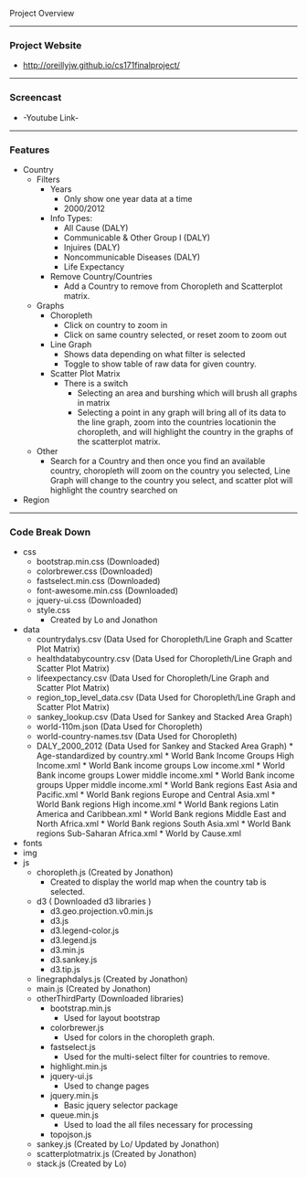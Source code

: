 Project Overview

---
### Project Website
* http://oreillyjw.github.io/cs171finalproject/

---
### Screencast
* -Youtube Link-

---
### Features

* Country 
    * Filters
        * Years
            * Only show one year data at a time
            * 2000/2012
        * Info Types:
            * All Cause (DALY)
            * Communicable & Other Group I (DALY)
            * Injuires (DALY)
            * Noncommunicable Diseases (DALY)
            * Life Expectancy 
        * Remove Country/Countries
            * Add a Country to remove from Choropleth and Scatterplot matrix.
    * Graphs
        * Choropleth
            * Click on country to zoom in
            * Click on same country selected, or reset zoom to zoom out
        * Line Graph
            * Shows data depending on what filter is selected 
            * Toggle to show table of raw data for given country.
        * Scatter Plot Matrix  
            * There is a switch
                * Selecting an area and burshing which will brush all graphs in matrix
                * Selecting a point in any graph will bring all of its data to the line graph, zoom into the countries locationin the choropleth,
                 and will highlight the country in the graphs of the scatterplot matrix.
    * Other
        * Search for a Country and then once you find an available country, choropleth will zoom on the country you selected, 
        Line Graph will change to the country you select, and scatter plot will highlight the country searched on
* Region

---
### Code Break Down

* css
    * bootstrap.min.css (Downloaded)
    * colorbrewer.css (Downloaded)
    * fastselect.min.css (Downloaded)
    * font-awesome.min.css (Downloaded)
    * jquery-ui.css (Downloaded)
    * style.css
        * Created by Lo and Jonathon 
* data
    * countrydalys.csv (Data Used for Choropleth/Line Graph and Scatter Plot Matrix)
    * healthdatabycountry.csv (Data Used for Choropleth/Line Graph and Scatter Plot Matrix)
    * lifeexpectancy.csv (Data Used for Choropleth/Line Graph and Scatter Plot Matrix)
    * region_top_level_data.csv (Data Used for Choropleth/Line Graph and Scatter Plot Matrix)
    * sankey_lookup.csv (Data Used for Sankey and Stacked Area Graph)
    * world-110m.json (Data Used for Choropleth)
    * world-country-names.tsv (Data Used for Choropleth)
    * DALY_2000_2012 (Data Used for Sankey and Stacked Area Graph)
          * Age-standardized by country.xml
          * World Bank Income Groups High Income.xml
          * World Bank income groups Low income.xml
          * World Bank income groups Lower middle income.xml
          * World Bank income groups Upper middle income.xml
          * World Bank regions East Asia and Pacific.xml
          * World Bank regions Europe and Central Asia.xml
          * World Bank regions High income.xml
          * World Bank regions Latin America and Caribbean.xml
          * World Bank regions Middle East and North Africa.xml
          * World Bank regions South Asia.xml
          * World Bank regions Sub-Saharan Africa.xml
          * World by Cause.xml
* fonts
* img
* js
    * choropleth.js (Created by Jonathon)
        * Created to display the world map when the country tab is selected. 
    * d3 ( Downloaded d3 libraries )
        * d3.geo.projection.v0.min.js
        * d3.js
        * d3.legend-color.js
        * d3.legend.js
        * d3.min.js
        * d3.sankey.js
        * d3.tip.js
    * linegraphdalys.js (Created by Jonathon)
    * main.js (Created by Jonathon)
    * otherThirdParty (Downloaded libraries)
        * bootstrap.min.js
            * Used for layout bootstrap
        * colorbrewer.js
            * Used for colors in the choropleth graph. 
        * fastselect.js
            * Used for the multi-select filter for countries to remove. 
        * highlight.min.js
        * jquery-ui.js
            * Used to change pages
        * jquery.min.js
            * Basic jquery selector package
        * queue.min.js
            * Used to load the all files necessary for processing
        * topojson.js
    * sankey.js (Created by Lo/ Updated by Jonathon)
    * scatterplotmatrix.js (Created by Jonathon)
    * stack.js (Created by Lo)
